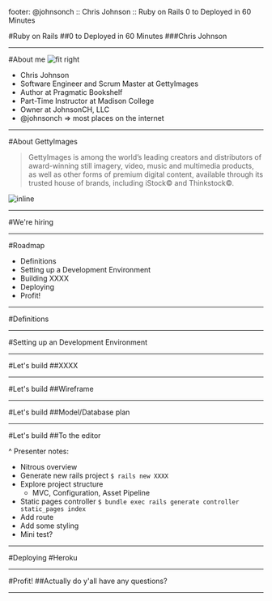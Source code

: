 footer: @johnsonch :: Chris Johnson :: Ruby on Rails 0 to Deployed in 60 Minutes 

#Ruby on Rails
##0 to Deployed in 60 Minutes
###Chris Johnson

---
#About me
![fit right](http://www.johnsonch.com/images/me.jpg)

* Chris Johnson
* Software Engineer and Scrum Master at GettyImages
* Author at Pragmatic Bookshelf
* Part-Time Instructor at Madison College
* Owner at JohnsonCH, LLC
* @johnsonch => most places on the internet

---
#About GettyImages


>GettyImages is among the world’s leading creators and distributors of award-winning still imagery, video, music and multimedia products, as well as other forms of premium digital content, available through its trusted house of brands, including iStock© and Thinkstock©.

![inline](http://cyberpunklibrarian.com/wp-content/uploads/2014/03/getty_images_logo.jpg)

---
#We're hiring

---
#Roadmap
* Definitions
* Setting up a Development Environment
* Building XXXX
* Deploying
* Profit!

---
#Definitions

---
#Setting up an Development Environment

---
#Let's build
##XXXX

---
#Let's build
##Wireframe

---
#Let's build
##Model/Database plan

---
#Let's build
##To the editor

^ Presenter notes:
* Nitrous overview
* Generate new rails project `$ rails new XXXX` 
* Explore project structure
  * MVC, Configuration, Asset Pipeline
* Static pages controller `$ bundle exec rails generate controller static_pages index`
* Add route
* Add some styling
* Mini test? 

---
#Deploying
#Heroku

---
#Profit!
##Actually do y'all have any questions?

---
